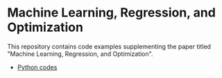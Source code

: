 # Machine Learning, Regression, and Optimization
This repository contains code examples supplementing the paper titled "Machine Learning, Regression, and Optimization".

* [Python codes](https://github.com/biswajitsahoo1111/machine_learning_regression_and_optimization/blob/master/ML_regression_optimization_python.ipynb)
